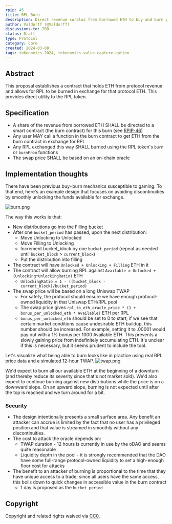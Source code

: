 ```yaml
---
rpip: 45
title: RPL Burn
description: Direct revenue surplus from borrowed ETH to buy and burn permissionlessly provided RPL.
author: Valdorff (@Valdorff)
discussions-to: TBD
status: Draft
type: Protocol
category: Core
created: 2024-03-08
tags: tokenomics-2024, tokenomics-value-capture-option
---
```


## Abstract
This proposal establishes a contract that holds ETH from protocol revenue and allows for RPL to be burned in exchange for that protocol ETH. This provides direct utility to the RPL token.


## Specification
- A share of the revenue from borrowed ETH SHALL be directed to a smart contract (the burn contract) for this burn (see [RPIP-46](RPIP-46.md))
- Any user MAY call a function in the burn contract to get ETH from the burn contract in exchange for RPL
- Any RPL exchanged this way SHALL burned using the RPL token's `burn` or `burnFrom` functions
- The swap price SHALL be based on an on-chain oracle

## Implementation thoughts
There have been previous buy+burn mechanics susceptible to gaming. To that end, here's an example design that focuses on avoiding discontinuities by smoothly unlocking the funds available for exchange.

![burn.png](../assets/rpip-45/burn.png)

The way this works is that:
- New distributions go into the Filling bucket
- After one `bucket_period` has passed, upon the next distribution:
  - Move Unlocking to Unlocked
  - Move Filling to Unlocking
  - Increment bucket_block by one `bucket_period` (repeat as needed until `bucket_block` > `current_block`)
  - Put the distribution into filling
- The contract will have `Unlocked + Unlocking + Filling` ETH in it
- The contract will allow burning RPL against `Available = Unlocked + (Unlocking*UnlockingRatio)` ETH
  - `UnlockingRatio = 1 - ((bucket_block - current_block)/bucket_period)`
- The swap price will be based on a long Uniswap TWAP
  - For safety, the protocol should ensure we have enough protocol-owned liquidity in that Uniswap ETH/RPL pool
  - The swap price gives `rpl_to_eth_oracle_price * (1 + bonus_per_unlocked_eth * Available)` ETH per RPL
  - `bonus_per_unlocked_eth` should be set to 0 to start; if we see that certain market conditions cause undesirable ETH buildup, this number should be increased. For example, setting it to .00001 would pay out with a 1% bonus per 1000 Available ETH. This prevents a slowly gaining price from indefinitely accumulating ETH. It's unclear if this is necessary, but it seems prudent to include the tool. 

Let's visualize what being able to burn looks like in practice using real RPL price data and a simulated 12-hour TWAP.
![twap.png](../assets/rpip-45/twap.png)

We'd expect to burn all our available ETH at the beginning of a downturn (and thereby reduce its severity since that's not market sold). We'd also expect to continue burning against new distributions while the price is on a downward slope. On an upward slope, burning is not expected until after the top is reached and we turn around for a bit.

### Security
- The design intentionally presents a small surface area. Any benefit an attacker can accrue is limited by the fact that no user has a privileged position and that value is streamed in smoothly without any discontinuities.
- The cost to attack the oracle depends on:
  - TWAP duration - 12 hours is currently in use by the oDAO and seems quite reasonable
  - Liquidity depth in the pool - it is strongly recommended that the DAO have some full-range protocol-owned liquidity to set a high-enough floor cost for attacks
- The benefit to an attacker of burning is proportional to the time that they have unique access to a trade; since all users have the same access, this boils down to quick changes in accessible value in the burn contract
  - 1 day is proposed as the `bucket_period`


## Copyright
Copyright and related rights waived via [CC0](https://creativecommons.org/publicdomain/zero/1.0/).
